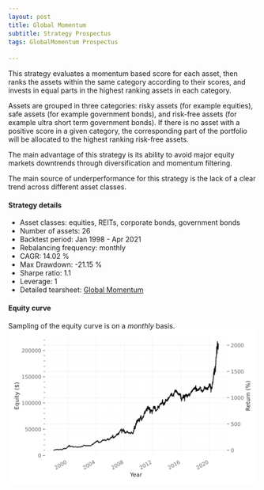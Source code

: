 ```yaml
---
layout: post
title: Global Momentum
subtitle: Strategy Prospectus
tags: GlobalMomentum Prospectus

---
```


This strategy evaluates a momentum based score for each asset, then ranks the assets within the same category according to their scores, and invests in equal parts in the highest ranking assets in each category.

Assets are grouped in three categories: risky assets (for example equities), safe assets (for example government bonds), and risk-free assets (for example ultra short term government bonds). If there is no asset with a positive score in a given category, the corresponding part of the portfolio will be allocated to the highest ranking risk-free assets.

The main advantage of this strategy is its ability to avoid major equity markets downtrends through diversification and momentum filtering.

The main source of underperformance for this strategy is the lack of a clear trend across different asset classes.

#### Strategy details
* Asset classes: equities, REITs, corporate bonds, government bonds
* Number of assets: 26
* Backtest period: Jan 1998 - Apr 2021
* Rebalancing frequency: monthly
* CAGR: 14.02 %
* Max Drawdown: -21.15 %
* Sharpe ratio: 1.1
* Leverage: 1
* Detailed tearsheet: [Global Momentum](/tearsheets/global_momentum.html)

#### Equity curve
Sampling of the equity curve is on a _monthly_ basis. 
![Global Momentum](/images/global_momentum.svg)
